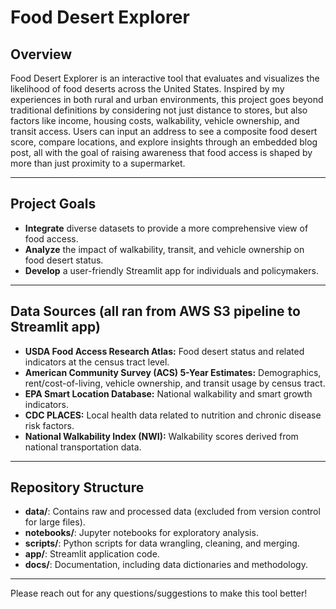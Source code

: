 # Food Desert Explorer

## Overview

Food Desert Explorer is an interactive tool that evaluates and visualizes the likelihood of food deserts across the United States. Inspired by my experiences in both rural and urban environments, this project goes beyond traditional definitions by considering not just distance to stores, but also factors like income, housing costs, walkability, vehicle ownership, and transit access. Users can input an address to see a composite food desert score, compare locations, and explore insights through an embedded blog post, all with the goal of raising awareness that food access is shaped by more than just proximity to a supermarket.

---

## Project Goals

- **Integrate** diverse datasets to provide a more comprehensive view of food access.
- **Analyze** the impact of walkability, transit, and vehicle ownership on food desert status.
- **Develop** a user-friendly Streamlit app for individuals and policymakers.

---

## Data Sources (all ran from AWS S3 pipeline to Streamlit app)

- **USDA Food Access Research Atlas:** Food desert status and related indicators at the census tract level.
- **American Community Survey (ACS) 5-Year Estimates:** Demographics, rent/cost-of-living, vehicle ownership, and transit usage by census tract.
- **EPA Smart Location Database:** National walkability and smart growth indicators.
- **CDC PLACES:** Local health data related to nutrition and chronic disease risk factors.
- **National Walkability Index (NWI):** Walkability scores derived from national transportation data.

---

## Repository Structure

- **data/**: Contains raw and processed data (excluded from version control for large files).
- **notebooks/**: Jupyter notebooks for exploratory analysis.
- **scripts/**: Python scripts for data wrangling, cleaning, and merging.
- **app/**: Streamlit application code.
- **docs/**: Documentation, including data dictionaries and methodology.

---

Please reach out for any questions/suggestions to make this tool better!

